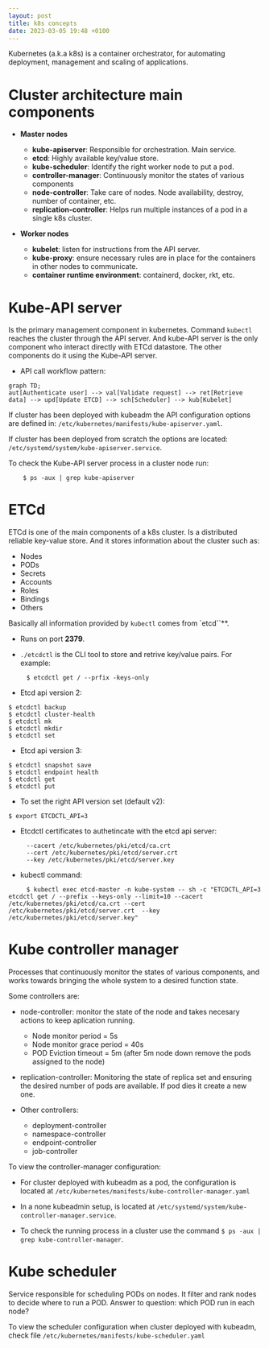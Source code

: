 ```yaml
---
layout: post
title: k8s concepts
date: 2023-03-05 19:48 +0100
---
```


<!--- k8s main concepts -->

Kubernetes (a.k.a k8s) is a container orchestrator, for automating deployment, management and scaling of applications.

# Cluster architecture main components

+ **Master nodes**
    + **kube-apiserver**: Responsible for orchestration. Main service.
    + **etcd**: Highly available key/value store.
    + **kube-scheduler**: Identify the right worker node to put a pod.
    + **controller-manager**: Continuously monitor the states of various components
    + **node-controller**: Take care of nodes. Node availability, destroy, number of container, etc.
    + **replication-controller**: Helps run multiple instances of a pod in a single k8s cluster.

+ **Worker nodes**
    + **kubelet**: listen for instructions from the API server.
    + **kube-proxy**: ensure necessary rules are in place for the containers in other nodes to communicate.
    + **container runtime environment**: containerd, docker, rkt, etc.

# Kube-API server

Is the primary management component in kubernetes. Command `kubectl` reaches the cluster through the API server. And kube-API server is the only component who interact directly with ETCd datastore. The other components do it using the Kube-API server.

+ API call workflow pattern:
```mermaid
graph TD;
aut[Authenticate user] --> val[Validate request] --> ret[Retrieve data] --> upd[Update ETCD] --> sch[Scheduler] --> kub[Kubelet]
```

If cluster has been deployed with kubeadm the API configuration options are defined in: `/etc/kubernetes/manifests/kube-apiserver.yaml`.

If cluster has been deployed from scratch the options are located: `/etc/systemd/system/kube-apiserver.service`.

To check the Kube-API server process in a cluster node run:

```
    $ ps -aux | grep kube-apiserver
```

# ETCd

ETCd is one of the main components of a k8s cluster. Is a distributed reliable key-value store. And it stores information about the cluster such as:
  + Nodes
  + PODs
  + Secrets
  + Accounts
  + Roles
  + Bindings
  + Others

Basically all information provided by `kubectl` comes from `etcd``**.

+ Runs on port **2379**.

+ `./etcdctl` is the CLI tool to store and retrive key/value pairs. For example:

```
     $ etcdctl get / --prfix -keys-only
```

+ Etcd api version 2:
```
$ etcdctl backup
$ etcdctl cluster-health
$ etcdctl mk
$ etcdctl mkdir
$ etcdctl set
```

+ Etcd api version 3:
```
$ etcdctl snapshot save
$ etcdctl endpoint health
$ etcdctl get
$ etcdctl put
```

+ To set the right API version set (default v2):
```
$ export ETCDCTL_API=3
```

+ Etcdctl certificates to authetincate with the etcd api server:
```
     --cacert /etc/kubernetes/pki/etcd/ca.crt
     --cert /etc/kubernetes/pki/etcd/server.crt
     --key /etc/kubernetes/pki/etcd/server.key
```

+ kubectl command:
```
     $ kubectl exec etcd-master -n kube-system -- sh -c "ETCDCTL_API=3 etcdctl get / --prefix --keys-only --limit=10 --cacert /etc/kubernetes/pki/etcd/ca.crt --cert /etc/kubernetes/pki/etcd/server.crt  --key /etc/kubernetes/pki/etcd/server.key"
```

# Kube controller manager

Processes that continuously monitor the states of various components, and works towards bringing the whole system to a desired function state. 

Some controllers are:

+ node-controller: monitor the state of the node and takes necesary actions to keep aplication running.
   + Node monitor period = 5s
   + Node monitor grace period = 40s
   + POD Eviction timeout = 5m (after 5m node down remove the pods assigned to the node)

+ replication-controller: Monitoring the state of replica set and ensuring the desired number of pods are available. If pod dies it create a new one.

+ Other controllers:
   + deployment-controller
   + namespace-controller
   + endpoint-controller
   + job-controller


To view the controller-manager configuration:
   + For cluster deployed with kubeadm as a pod, the configuration is located at `/etc/kubernetes/manifests/kube-controller-manager.yaml`
   + In a none kubeadmin setup, is located at `/etc/systemd/system/kube-controller-manager.service`.

+ To check the running process in a cluster use the command `$ ps -aux | grep kube-controller-manager`.

# Kube scheduler

Service responsible for scheduling PODs on nodes. It filter and rank nodes to decide where to run a POD.
Answer to question: which POD run in each node?

To view the scheduler configuration when cluster deployed with kubeadm, check file `/etc/kubernetes/manifests/kube-scheduler.yaml`
